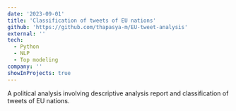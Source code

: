 ```yaml
---
date: '2023-09-01'
title: 'Classification of tweets of EU nations'
github: 'https://github.com/thapasya-m/EU-tweet-analysis'
external: ''
tech:
  - Python
  - NLP
  - Top modeling
company: ''
showInProjects: true
---
```


A political analysis involving descriptive analysis report and classification of tweets of EU nations.
